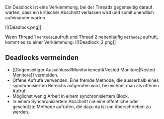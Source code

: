 Ein Deadlock ist eine Verklemmung, bei der Threads gegenseitig darauf warten, dass ein kritischer Abschnitt verlassen wird und somit unendlich aufeinander warten.

![[Deadlock.png]]

Wenn Thread 1 `mehtode1`aufruft und Thread 2 nebenläufig `methode2` aufruft, kommt es zu einer Verklemmung:
![[Deadlock_2.png]]

## Deadlocks vermeinden
- [[Gegenseitiger Ausschluss#Monitorkenept#Nested Monitore|Nested Monitore]] vermeiden.
- Offene Aufrufe verwenden.
	Eine fremde Methode, die ausserhalb eines synchronisierten Bereichs aufgerufen wird, bezeichnet man als offenen Aufruf.
- Möglichst wenig Arbeit in einem synchronisiertem Block.
- In einem Synchronisiertem Abschnitt nie eine öffentliche oder geschützte Methode aufrufen, die dazu da ist um überschrieben zu werden.